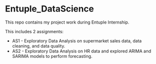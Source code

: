 # Entuple_DataScience

This repo contains my project work during Entuple Internship.

This includes 2 assignments:
* AS1 - Exploratory Data Analysis on supermarket sales data, data cleaning, and data quality.
* AS2 - Exploratory Data Analysis on HR data and explored ARIMA and SARIMA models to perform forecasting.

